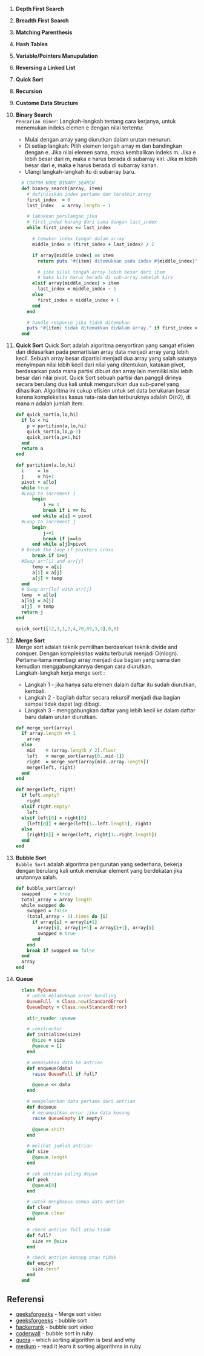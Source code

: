 1. **Depth First Search**

2. **Breadth First Search**

3. **Matching Parenthesis**

4. **Hash Tables**

5. **Variable/Pointers Manupulation**

6. **Reversing a Linked List**

7. **Quick Sort**

8. **Recursion**

9. **Custome Data Structure**

10. **Binary Search**  
    `Pencarian Biner`: Langkah-langkah tentang cara kerjanya, untuk menemukan indeks elemen e dengan nilai tertentu:
    * Mulai dengan array yang diurutkan dalam urutan menurun.
    * Di setiap langkah: Pilih elemen tengah array m dan bandingkan dengan e. Jika nilai elemen sama, maka kembalikan indeks m. Jika e lebih besar dari m, maka e harus berada di subarray kiri. Jika m lebih besar dari e, maka e harus berada di subarray kanan.
    * Ulangi langkah-langkah itu di subarray baru.
    ```ruby
      # CONTOH KODE BINARY SEARCH
      def binary_search(array, item)
        # definisikan index pertama dan terakhir array
        first_index  = 0
        last_index   = array.length - 1

        # lakukkan perulangan jika 
        # first_index kurang dari sama dengan last_index
        while first_index <= last_index

          # temukan index tengah dalam array
          middle_index = (first_index + last_index) / 2

          if array[middle_index] == item
            return puts "#{item} ditemukkan pada index #{middle_index}"

            # jika nilai tengah array lebih besar dari item
            # maka kita harus berada di sub-array sebelah kiri
          elsif array[middle_index] > item
            last_index = middle_index - 1
          else
            first_index = middle_index + 1
          end
        end

        # handle response jika tidak ditemukan
        puts "#{item} tidak ditemukkan didalam array." if first_index > last_index
      end
    ```

11. **Quick Sort**
    Quick Sort adalah algoritma penyortiran yang sangat efisien dan didasarkan pada pemartisian array data menjadi array yang lebih kecil. Sebuah array besar dipartisi menjadi dua array yang salah satunya menyimpan nilai lebih kecil dari nilai yang ditentukan, katakan pivot, berdasarkan pada mana partisi dibuat dan array lain memiliki nilai lebih besar dari nilai pivot.
    Quick Sort sebuah partisi dan panggil dirinya secara berulang dua kali untuk mengurutkan dua sub-panel yang dihasilkan. Algoritma ini cukup efisien untuk set data berukuran besar karena kompleksitas kasus rata-rata dan terburuknya adalah O(n2), di mana n adalah jumlah item.
    ```ruby
    def quick_sort(a,lo,hi)
      if lo < hi
        p = partition(a,lo,hi)
        quick_sort(a,lo,p-1)
        quick_sort(a,p+1,hi)
      end
      return a
    end

    def partition(a,lo,hi)
      i     = lo
      j     = hi+1
      pivot = a[lo]
      while true
      #Loop to increment i
          begin
              i += 1
              break if i == hi
          end while a[i] < pivot
      #Loop to increment j
          begin 
              j-=1
              break if j==lo
          end while a[j]>pivot
      # break the loop if pointers cross
          break if i>=j
      #Swap arr[i] and arr[j]
          temp = a[i]
          a[i] = a[j]
          a[j] = temp
      end
      # Swap arr[lo] with arr[j]
      temp  = a[lo]
      a[lo] = a[j]
      a[j]  = temp
      return j
    end

    quick_sort([12,3,1,2,4,70,89,3,3],0,8)
    ```

12. **Merge Sort**  
    Merge sort adalah teknik pemilihan berdasrkan teknik divide and conquer. Dengan kompleksitas waktu terburuk menjadi O(nlogn). Pertama-tama membagi array menjadi dua bagian yang sama dan kemudian menggabungkannya dengan cara diurutkan.  
    Langkah-langkah kerja merge sort :
    - Langkah 1 - jika hanya satu elemen dalam daftar itu sudah diurutkan, kembali.
    - Langkah 2 - bagilah daftar secara rekursif menjadi dua bagian sampai tidak dapat lagi dibagi.
    - Langkah 3 - menggabungkan daftar yang lebih kecil ke dalam daftar baru dalam urutan diurutkan.
    ```ruby
    def merge_sort(array)
      if array.length <= 1
        array
      else
        mid    = (array.length / 2).floor
        left   = merge_sort(array[0..mid-1])
        right  = merge_sort(array[mid..array.length])
        merge(left, right)
      end
    end

    def merge(left, right)
      if left.empty?
        right
      elsif right.empty?
        left
      elsif left[0] < right[0]
        [left[0]] + merge(left[1..left.length], right)
      else
        [right[0]] + merge(left, right[1..right.length])
      end
    end
    ```

13. **Bubble Sort**  
    `Bubble Sort` adalah algoritma pengurutan yang sederhana, bekerja dengan berulang kali untuk menukar element yang berdekatan jika urutannya salah.
    ```ruby
    def bubble_sort(array)
      swapped     = true
      total_array = array.length
      while swapped do
        swapped = false
        (total_array - 1).times do |i|
          if array[i] > array[i+1]
            array[i], array[i+1] = array[i+1], array[i]
            swapped = true
          end
        end
        break if swapped == false
      end
      array
    end
    ```

14. **Queue**
    ```ruby
      class MyQueue
        # untuk melakukkan error handling
        QueueFull  = Class.new(StandardError)
        QueueEmpty = Class.new(StandardError)

        attr_reader :queue
    
        # constructor
        def initialize(size)
          @size = size
          @queue = []
        end

        # memasukkan data ke antrian
        def enqueue(data)
          raise QueueFull if full?

          @queue << data
        end

        # mengeluarkan data pertama dari antrian
        def dequeue
          # menampilkan error jika data kosong
          raise QueueEmpty if empty?

          @queue.shift
        end

        # melihat jumlah antrian
        def size
          @queue.length
        end

        # cek antrian paling depan
        def peek
          @queue[0]
        end

        # untuk menghapus semua data antrian
        def clear
          @queue.clear
        end

        # check antrian full atau tidak
        def full?
          size == @size
        end

        # check antrian kosong atau tidak
        def empty?
          size.zero?
        end
      end
    ```

## Referensi
* [geeksforgeeks](https://www.youtube.com/watch?v=JSceec-wEyw) - Merge sort video
* [geeksforgeeks](https://www.geeksforgeeks.org/bubble-sort/) - bubble sort
* [hackerrank](https://www.youtube.com/watch?v=6Gv8vg0kcHc) - bubble sort video
* [coderwall](https://coderwall.com/p/ssdcua/bubble-sort-in-ruby) - bubble sort in ruby
* [quora](https://www.quora.com/Which-sorting-algorithm-is-best-and-why) - which sorting algorithm is best and why
* [medium](https://medium.com/@limichelle21/read-it-learn-it-build-it-sorting-algorithms-in-ruby-ead04b04baa6) - read it learn it sorting algorithms in ruby
